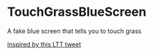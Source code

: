 # TouchGrassBlueScreen
A fake blue screen that tells you to touch grass

[Inspired by this LTT tweet](https://twitter.com/LinusTech/status/1552821317564604423/)
